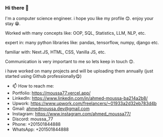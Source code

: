 ### Hi there 👋

I'm a computer science engineer. i hope you like my profile 😊. enjoy your stay 😁.

Worked with many concepts like:
OOP, SQL, Statistics, LLM, NLP, etc. 

expert in:
many python libraries like:
pandas, tensorflow, numpy, django etc.

familiar with:
Next.JS, HTML, CSS, Vanilla JS, etc.

Communication is very important to me so lets keep in touch 😊.

i have worked on many projects and will be uploading them annually (just started using Github professionally😋)


- 📫 How to reach me:
- Portfolio: https://moussa77.vercel.app/
- LinkedIn: https://www.linkedin.com/in/ahmed-moussa-ba214a2b8/
- Upwork: https://www.upwork.com/freelancers/~01933a2d32eb783d4b
- Gmail: ahmedmoussa.dev@gmail.com
- Instagram: https://www.instagram.com/ahmed_moussa77/
- Discord: moussa_77
- Phone: +201501844888
- WhatsApp: +201501844888

